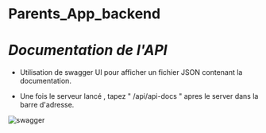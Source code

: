 # Parents_App_backend

# <em>Documentation de l'API</em>

-  Utilisation de swagger UI pour afficher un fichier JSON contenant la documentation.
  
-  Une fois le serveur lancé , tapez " /api/api-docs " apres le server dans la barre d'adresse.
  
![swagger](https://github.com/HamilaStartZup/vieva_connect_App_backend/assets/156074561/58cb9f6d-3a66-4cec-8879-84c88eb4e027)

